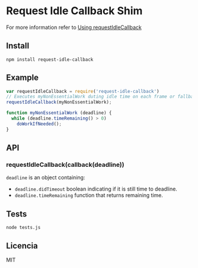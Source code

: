 # Request Idle Callback Shim

For more information refer to [Using requestIdleCallback](https://developers.google.com/web/updates/2015/08/using-requestidlecallback)

## Install
`npm install request-idle-callback`

## Example

``` js
var requestIdleCallback = require('request-idle-callback')
// Executes myNonEssentialWork duting idle time on each frame or fallbacks to using setTimeout to run at most 50ms per frame
requestIdleCallback(myNonEssentialWork);

function myNonEssentialWork (deadline) {
  while (deadline.timeRemaining() > 0)
    doWorkIfNeeded();
}
```

## API

### requestIdleCallback(callback(deadline))

`deadline` is an object containing: 

* `deadline.didTimeout` boolean indicating if it is still time to deadline.
* `deadline.timeRemaining` function that returns remaining time.

## Tests
`node tests.js`

## Licencia
MIT
